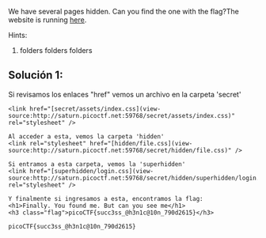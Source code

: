 We have several pages hidden. Can you find the one with the flag?The website is running [here](http://saturn.picoctf.net:50393/).

Hints:
1. folders folders folders

## Solución 1:
Si revisamos los enlaces "href" vemos un archivo en la carpeta 'secret'
```
<link href="[secret/assets/index.css](view-source:http://saturn.picoctf.net:59768/secret/assets/index.css)" rel="stylesheet" />

Al acceder a esta, vemos la carpeta 'hidden'
<link rel="stylesheet" href="[hidden/file.css](view-source:http://saturn.picoctf.net:59768/secret/hidden/file.css)" />

Si entramos a esta carpeta, vemos la 'superhidden'
<link href="[superhidden/login.css](view-source:http://saturn.picoctf.net:59768/secret/hidden/superhidden/login.css)" rel="stylesheet" />

Y finalmente si ingresamos a esta, encontramos la flag:
<h1>Finally. You found me. But can you see me</h1>
<h3 class="flag">picoCTF{succ3ss_@h3n1c@10n_790d2615}</h3>

picoCTF{succ3ss_@h3n1c@10n_790d2615}
```